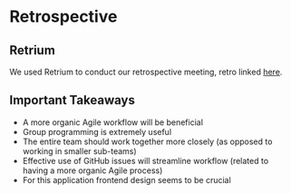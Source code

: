 # Retrospective

## Retrium
We used Retrium to conduct our retrospective meeting, retro linked [here](https://app.retrium.com/team-room/1c4cc7f9-b1d0-4b80-94a2-94a4097438e4/retro). 

## Important Takeaways
- A more organic Agile workflow will be beneficial
- Group programming is extremely useful 
- The entire team should work together more closely (as opposed to working in smaller sub-teams)
- Effective use of GitHub issues will streamline workflow (related to having a more organic Agile process)
- For this application frontend design seems to be crucial
